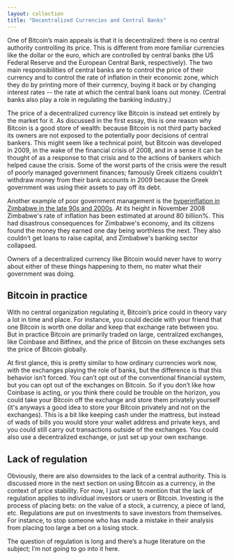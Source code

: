 ```yaml
---
layout: collection
title: "Decentralized Currencies and Central Banks"
---
```


<p>One of Bitcoin’s main appeals is that it is decentralized: there is no central authority controlling its price. This is different from more familiar currencies like the dollar or the euro, which are controlled by central banks (the US Federal Reserve and the European Central Bank, respectively). The two main responsibilities of central banks are to control the price of their currency and to control the rate of inflation in their economic zone, which they do by printing more of their currency, buying it back or by changing interest rates -- the rate at which the central bank loans out money. (Central banks also play a role in regulating the banking industry.)</p>

<p>The price of a decentralized currency like Bitcoin is instead set entirely by the market for it. As discussed in the first essay, this is one reason why Bitcoin is a good store of wealth: because Bitcoin is not third party backed its owners are not exposed to the potentially poor decisions of central bankers. This might seem like a technical point, but Bitcoin was developed in 2009, in the wake of the financial crisis of 2008, and in a sense it can be thought of as a response to that crisis and to the actions of bankers which helped cause the crisis. Some of the worst parts of the crisis were the result of poorly managed government finances; famously Greek citizens couldn’t withdraw money from their bank accounts in 2009 because the Greek government was using their assets to pay off its debt. 

<p>Another example of poor government management is the <a href="https://en.wikipedia.org/wiki/Hyperinflation_in_Zimbabwe">hyperinflation in Zimbabwe in the late 90s and 2000s</a>. At its height in November 2008 Zimbabwe's rate of inflation has been estimated at around 80 billion%. This had disastrous consequences for Zimbabwe's economy, and its citizens found the money they earned one day being worthless the next. They also couldn't get loans to raise capital, and Zimbabwe's banking sector collapsed.</p>

<p>Owners of a decentralized currency like Bitcoin would never have to worry about either of these things happening to them, no mater what their government was doing.</p>


<h2>Bitcoin in practice</h2>

<p>With no central organization regulating it, Bitcoin’s price could in theory vary a lot in time and place. For instance, you could decide with your friend that one Bitcoin is worth one dollar and keep that exchange rate between you. But in practice Bitcoin are primarily traded on large, centralized exchanges, like Coinbase and Bitfinex, and the price of Bitcoin on these exchanges sets the price of Bitcoin globally.</p>

<p>At first glance, this is pretty similar to how ordinary currencies work now, with the exchanges playing the role of banks, but the difference is that this behavior isn’t forced. You can’t opt out of the conventional financial system, but you can opt out of the exchanges on Bitcoin. So if you don’t like how Coinbase is acting, or you think there could be trouble on the horizon, you could take your Bitcoin off the exchange and store them privately yourself (it's anyways a good idea to store your Bitcoin privately and not on the exchanges). This is a bit like keeping cash under the mattress, but instead of wads of bills you would store your wallet address and private keys, and you could still carry out transactions outside of the exchanges. You could also use a decentralized exchange, or just set up your own exchange. </p>


<h2>Lack of regulation</h2>

<p>Obviously, there are also downsides to the lack of a central authority. This is discussed more in the next section on using Bitcoin as a currency, in the context of price stability. For now, I just want to mention that the lack of regulation applies to individual investors or users or Bitcoin. Investing is the process of placing bets: on the value of a stock, a currency, a piece of land, etc. Regulations are put on investments to save investors from themselves. For instance, to stop someone who has made a mistake in their analysis from placing too large a bet on a losing stock.</p>

<p>The question of regulation is long and there’s a huge literature on the subject; I’m not going to go into it here.</p>















